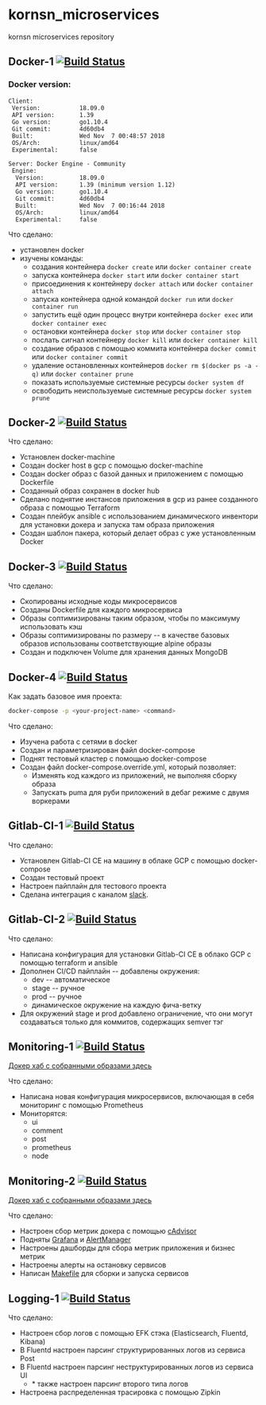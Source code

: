 # kornsn_microservices
kornsn microservices repository



## Docker-1 [![Build Status](https://travis-ci.com/Otus-DevOps-2018-09/kornsn_microservices.svg?branch=docker-1)](https://travis-ci.com/Otus-DevOps-2018-09/kornsn_microservices)

### Docker version:
```
Client:
 Version:           18.09.0
 API version:       1.39
 Go version:        go1.10.4
 Git commit:        4d60db4
 Built:             Wed Nov  7 00:48:57 2018
 OS/Arch:           linux/amd64
 Experimental:      false

Server: Docker Engine - Community
 Engine:
  Version:          18.09.0
  API version:      1.39 (minimum version 1.12)
  Go version:       go1.10.4
  Git commit:       4d60db4
  Built:            Wed Nov  7 00:16:44 2018
  OS/Arch:          linux/amd64
  Experimental:     false
```


Что сделано:

- установлен docker
- изучены команды:
    - создания контейнера `docker create` или `docker container create`
    - запуска контейнера `docker start` или `docker container start`
    - присоединения к контейнеру `docker attach` или `docker container attach`
    - запуска контейнера одной командой `docker run` или `docker container run`
    - запустить ещё один процесс внутри контейнера `docker exec` или `docker container exec`
    - остановки контейнера `docker stop` или `docker container stop`
    - послать сигнал контейнеру `docker kill` или `docker container kill`
    - создание образов с помощью коммита контейнера `docker commit` или `docker container commit`
    - удаление остановленных контейнеров `docker rm $(docker ps -a -q)` или `docker container prune`
    - показать используемые системные ресурсы `docker system df`
    - освободить неиспользуемые системные ресурсы `docker system prune`



## Docker-2 [![Build Status](https://travis-ci.com/Otus-DevOps-2018-09/kornsn_microservices.svg?branch=docker-2)](https://travis-ci.com/Otus-DevOps-2018-09/kornsn_microservices)

Что сделано:
- Установлен docker-machine
- Создан docker host в gcp с помощью docker-machine
- Создан docker образ с базой данных и приложением с помощью Dockerfile
- Созданный образ сохранен в docker hub
- Сделано поднятие инстансов приложения в gcp из ранее созданного образа с помощью Terraform
- Создан плейбук ansible с использованием динамического инвентори для установки докера и запуска там образа приложения
- Создан шаблон пакера, который делает образ с уже установленным Docker



## Docker-3 [![Build Status](https://travis-ci.com/Otus-DevOps-2018-09/kornsn_microservices.svg?branch=docker-3)](https://travis-ci.com/Otus-DevOps-2018-09/kornsn_microservices)

Что сделано:
- Скопированы исходные коды микросервисов
- Созданы Dockerfile для каждого микросервиса
- Образы соптимизированы таким образом, чтобы по максимуму использовать кэш
- Образы соптимизированы по размеру -- в качестве базовых образов использованы соответствующие alpine образы
- Создан и подключен Volume для хранения данных MongoDB



## Docker-4 [![Build Status](https://travis-ci.com/Otus-DevOps-2018-09/kornsn_microservices.svg?branch=docker-4)](https://travis-ci.com/Otus-DevOps-2018-09/kornsn_microservices)

Как задать базовое имя проекта:
```bash
docker-compose -p <your-project-name> <command>
```

Что сделано:
- Изучена работа с сетями в docker
- Создан и параметризирован файл docker-compose
- Поднят тестовый кластер с помощью docker-compose
- Создан файл docker-compose.override.yml, который позволяет:
    - Изменять код каждого из приложений, не выполняя сборку образа
    - Запускать puma для руби приложений в дебаг режиме с двумя воркерами



## Gitlab-CI-1 [![Build Status](https://travis-ci.com/Otus-DevOps-2018-09/kornsn_microservices.svg?branch=gitlab-ci-1)](https://travis-ci.com/Otus-DevOps-2018-09/kornsn_microservices)

Что сделано:
- Установлен Gitlab-CI CE на машину в облаке GCP с помощью docker-compose
- Создан тестовый проект
- Настроен пайплайн для тестового проекта
- Сделана интеграция с каналом [slack](https://devops-team-otus.slack.com/messages/CDMRXRXTK/?).



## Gitlab-CI-2 [![Build Status](https://travis-ci.com/Otus-DevOps-2018-09/kornsn_microservices.svg?branch=gitlab-ci-2)](https://travis-ci.com/Otus-DevOps-2018-09/kornsn_microservices)

Что сделано:
- Написана конфигурация для установки Gitlab-CI CE в облако GCP с помощью terraform и ansible
- Дополнен CI/CD пайплайн -- добавлены окружения:
    - dev -- автоматическое
    - stage -- ручное
    - prod -- ручное
    - динамическое окружение на каждую фича-ветку
- Для окружений stage и prod добавлено ограничение, что они могут создаваться только для коммитов, содержащих semver тэг



## Monitoring-1 [![Build Status](https://travis-ci.com/Otus-DevOps-2018-09/kornsn_microservices.svg?branch=monitoring-1)](https://travis-ci.com/Otus-DevOps-2018-09/kornsn_microservices)

[Докер хаб с собранными образами здесь](https://hub.docker.com/u/kornsn)

Что сделано:
- Написана новая конфигурация микросервисов, включающая в себя мониторинг
  с помощью Prometheus
- Мониторятся:
    - ui
    - comment
    - post
    - prometheus
    - node



## Monitoring-2 [![Build Status](https://travis-ci.com/Otus-DevOps-2018-09/kornsn_microservices.svg?branch=monitoring-2)](https://travis-ci.com/Otus-DevOps-2018-09/kornsn_microservices)

[Докер хаб с собранными образами здесь](https://hub.docker.com/u/kornsn)

Что сделано:
- Настроен сбор метрик докера с помощью [cAdvisor](https://github.com/google/cadvisor)
- Подняты [Grafana](https://grafana.com/) и [AlertManager](https://prometheus.io/docs/alerting/alertmanager/)
- Настроены дашборды для сбора метрик приложения и бизнес метрик
- Настроены алерты на остановку сервисов
- Написан [Makefile](Makefile) для сборки и запуска сервисов



## Logging-1 [![Build Status](https://travis-ci.com/Otus-DevOps-2018-09/kornsn_microservices.svg?branch=logging-1)](https://travis-ci.com/Otus-DevOps-2018-09/kornsn_microservices)

Что сделано:
- Настроен сбор логов с помощью EFK стэка (Elasticsearch, Fluentd, Kibana)
- В Fluentd настроен парсинг структурированных логов из сервиса Post
- В Fluentd настроен парсинг неструктурированных логов из сервиса UI
    - \* также настроен парсинг второго типа логов
- Настроена распределенная трасировка с помощью Zipkin
